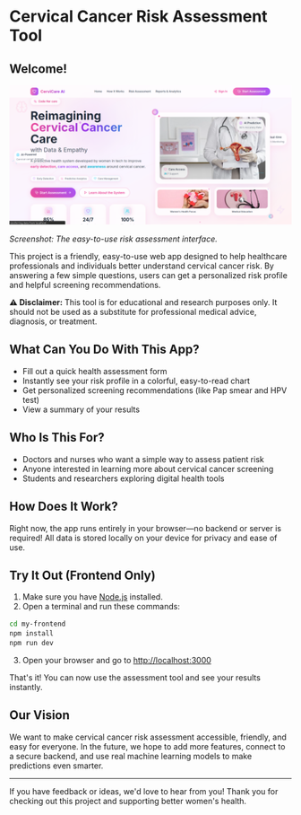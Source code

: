 # Cervical Cancer Risk Assessment Tool

## Welcome!

![Screenshot of the Cervical Cancer Risk Assessment Tool](../my-frontend/public/image.png)

*Screenshot: The easy-to-use risk assessment interface.*

This project is a friendly, easy-to-use web app designed to help healthcare professionals and individuals better understand cervical cancer risk. By answering a few simple questions, users can get a personalized risk profile and helpful screening recommendations.

**⚠️ Disclaimer:** This tool is for educational and research purposes only. It should not be used as a substitute for professional medical advice, diagnosis, or treatment.

## What Can You Do With This App?
- Fill out a quick health assessment form
- Instantly see your risk profile in a colorful, easy-to-read chart
- Get personalized screening recommendations (like Pap smear and HPV test)
- View a summary of your results

## Who Is This For?
- Doctors and nurses who want a simple way to assess patient risk
- Anyone interested in learning more about cervical cancer screening
- Students and researchers exploring digital health tools

## How Does It Work?
Right now, the app runs entirely in your browser—no backend or server is required! All data is stored locally on your device for privacy and ease of use.

## Try It Out (Frontend Only)
1. Make sure you have [Node.js](https://nodejs.org/) installed.
2. Open a terminal and run these commands:

```bash
cd my-frontend
npm install
npm run dev
```

3. Open your browser and go to [http://localhost:3000](http://localhost:3000)

That's it! You can now use the assessment tool and see your results instantly.

## Our Vision
We want to make cervical cancer risk assessment accessible, friendly, and easy for everyone. In the future, we hope to add more features, connect to a secure backend, and use real machine learning models to make predictions even smarter.

---

If you have feedback or ideas, we'd love to hear from you! Thank you for checking out this project and supporting better women's health.
